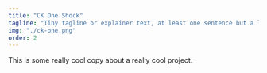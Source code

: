 ```yaml
---
title: "CK One Shock"
tagline: "Tiny tagline or explainer text, at least one sentence but a long one."
img: "./ck-one.png"
order: 2
---
```


This is some really cool copy about a really cool project.